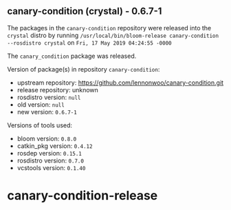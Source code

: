 ## canary-condition (crystal) - 0.6.7-1

The packages in the `canary-condition` repository were released into the `crystal` distro by running `/usr/local/bin/bloom-release canary-condition --rosdistro crystal` on `Fri, 17 May 2019 04:24:55 -0000`

The `canary_condition` package was released.

Version of package(s) in repository `canary-condition`:

- upstream repository: https://github.com/lennonwoo/canary-condition.git
- release repository: unknown
- rosdistro version: `null`
- old version: `null`
- new version: `0.6.7-1`

Versions of tools used:

- bloom version: `0.8.0`
- catkin_pkg version: `0.4.12`
- rosdep version: `0.15.1`
- rosdistro version: `0.7.0`
- vcstools version: `0.1.40`


# canary-condition-release